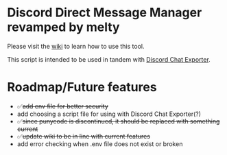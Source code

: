 # Discord Direct Message Manager revamped by melty
Please visit the [wiki](https://github.com/meltyli/discord-dm-manager/wiki) to learn how to use this tool.

This script is intended to be used in tandem with [Discord Chat Exporter](https://github.com/Tyrrrz/DiscordChatExporter/).

# Roadmap/Future features
- ✅~~add env file for better security~~
- add choosing a script file for using with Discord Chat Exporter(?)
- ✅~~since punycode is discontinued, it should be replaced with something current~~
- ✅~~update wiki to be in line with current features~~
- add error checking when .env file does not exist or broken
